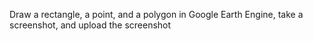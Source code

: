 Draw a rectangle, a point, and a polygon in Google Earth Engine, take a screenshot, and upload the screenshot 
